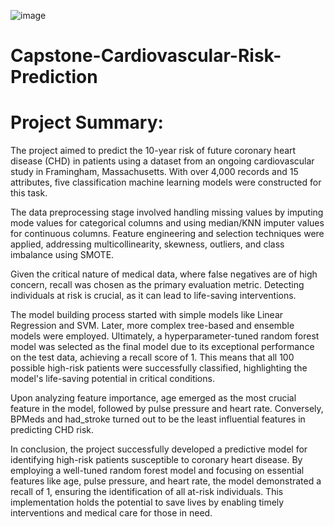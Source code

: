  ![image](https://github.com/sidpatondikar/Capstone-Cardiovascular-Risk-Prediction/assets/83869822/46d95566-7e76-454e-95d5-86ed83b87d53) 
 # Capstone-Cardiovascular-Risk-Prediction


# Project Summary:

The project aimed to predict the 10-year risk of future coronary heart disease (CHD) in patients using a dataset from an ongoing cardiovascular study in Framingham, Massachusetts. With over 4,000 records and 15 attributes, five classification machine learning models were constructed for this task.

The data preprocessing stage involved handling missing values by imputing mode values for categorical columns and using median/KNN imputer values for continuous columns. Feature engineering and selection techniques were applied, addressing multicollinearity, skewness, outliers, and class imbalance using SMOTE.

Given the critical nature of medical data, where false negatives are of high concern, recall was chosen as the primary evaluation metric. Detecting individuals at risk is crucial, as it can lead to life-saving interventions.

The model building process started with simple models like Linear Regression and SVM. Later, more complex tree-based and ensemble models were employed. Ultimately, a hyperparameter-tuned random forest model was selected as the final model due to its exceptional performance on the test data, achieving a recall score of 1. This means that all 100 possible high-risk patients were successfully classified, highlighting the model's life-saving potential in critical conditions.

Upon analyzing feature importance, age emerged as the most crucial feature in the model, followed by pulse pressure and heart rate. Conversely, BPMeds and had_stroke turned out to be the least influential features in predicting CHD risk.

In conclusion, the project successfully developed a predictive model for identifying high-risk patients susceptible to coronary heart disease. By employing a well-tuned random forest model and focusing on essential features like age, pulse pressure, and heart rate, the model demonstrated a recall of 1, ensuring the identification of all at-risk individuals. This implementation holds the potential to save lives by enabling timely interventions and medical care for those in need.

